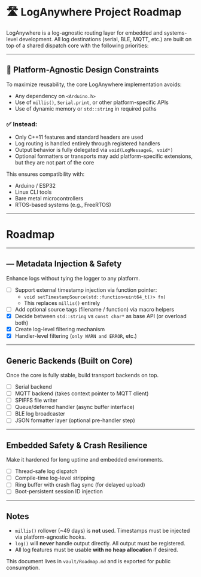 # 🛣️ LogAnywhere Project Roadmap

LogAnywhere is a log-agnostic routing layer for embedded and systems-level development. All log destinations (serial, BLE, MQTT, etc.) are built on top of a shared dispatch core with the following priorities:

---

## 🧼 Platform-Agnostic Design Constraints

To maximize reusability, the core LogAnywhere implementation avoids:
- Any dependency on `<Arduino.h>`
- Use of `millis()`, `Serial.print`, or other platform-specific APIs
- Use of dynamic memory or `std::string` in required paths

### ✅ Instead:
- Only C++11 features and standard headers are used
- Log routing is handled entirely through registered handlers
- Output behavior is fully delegated via `void(LogMessage&, void*)`
- Optional formatters or transports may add platform-specific extensions, but they are not part of the core

This ensures compatibility with:
- Arduino / ESP32
- Linux CLI tools
- Bare metal microcontrollers
- RTOS-based systems (e.g., FreeRTOS)

---

# Roadmap
---

##   — Metadata Injection & Safety

Enhance logs without tying the logger to any platform.

- [ ] Support external timestamp injection via function pointer:
  - `void setTimestampSource(std::function<uint64_t()> fn)`
  - This replaces `millis()` entirely
- [ ] Add optional source tags (filename / function) via macro helpers
- [x] Decide between `std::string` vs `const char*` as base API (or overload both)
- [x] Create log-level filtering mechanism
- [x] Handler-level filtering (`only WARN and ERROR`, etc.)

---

##  Generic Backends (Built on Core)

Once the core is fully stable, build transport backends on top.

- [ ] Serial backend
- [ ] MQTT backend (takes context pointer to MQTT client)
- [ ] SPIFFS file writer
- [ ] Queue/deferred handler (async buffer interface)
- [ ] BLE log broadcaster
- [ ] JSON formatter layer (optional pre-handler step)

---

##  Embedded Safety & Crash Resilience

Make it hardened for long uptime and embedded environments.

- [ ] Thread-safe log dispatch
- [ ] Compile-time log-level stripping
- [ ] Ring buffer with crash flag sync (for delayed upload)
- [ ] Boot-persistent session ID injection

---

## Notes

- `millis()` rollover (~49 days) is **not** used. Timestamps must be injected via platform-agnostic hooks. 
- `log()` will **never** handle output directly. All output must be registered.
- All log features must be usable **with no heap allocation** if desired.

This document lives in `vault/Roadmap.md` and is exported for public consumption.
